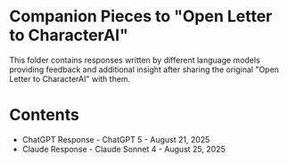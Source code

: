 # Companion Pieces to "Open Letter to CharacterAI"
This folder contains responses written by different language models providing feedback and additional insight after sharing the original "Open Letter to CharacterAI" with them.

# Contents
- ChatGPT Response - ChatGPT 5 - August 21, 2025
- Claude Response - Claude Sonnet 4 - August 25, 2025